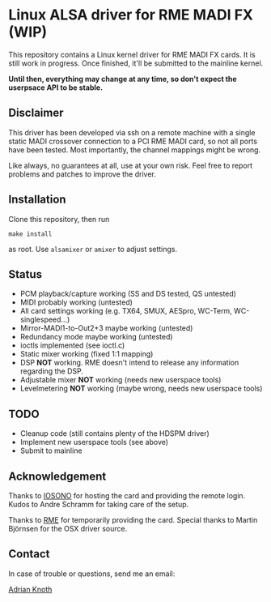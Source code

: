 Linux ALSA driver for RME MADI FX (WIP)
=======================================
This repository contains a Linux kernel driver for RME MADI FX cards. It
is still work in progress. Once finished, it'll be submitted to the
mainline kernel.

**Until then, everything may change at any time, so don't expect the
userpsace API to be stable.**


Disclaimer
----------
This driver has been developed via ssh on a remote machine with a single
static MADI crossover connection to a PCI RME MADI card, so not all
ports have been tested. Most importantly, the channel mappings might be
wrong.

Like always, no guarantees at all, use at your own risk. Feel free to
report problems and patches to improve the driver.


Installation
------------
Clone this repository, then run

    make install

as root. Use `alsamixer` or `amixer` to adjust settings.


Status
------
 * PCM playback/capture working (SS and DS tested, QS untested)
 * MIDI probably working (untested)
 * All card settings working (e.g. TX64, SMUX, AESpro, WC-Term,
   WC-singlespeed...)
 * Mirror-MADI1-to-Out2+3 maybe working (untested)
 * Redundancy mode maybe working (untested)
 * ioctls implemented (see ioctl.c)
 * Static mixer working (fixed 1:1 mapping)
 * DSP **NOT** working. RME doesn't intend to release any information
   regarding the DSP.
 * Adjustable mixer **NOT** working (needs new userspace tools)
 * Levelmetering **NOT** working (maybe wrong, needs new userspace
   tools)


TODO
----
 * Cleanup code (still contains plenty of the HDSPM driver)
 * Implement new userspace tools (see above)
 * Submit to mainline

Acknowledgement
---------------
Thanks to [IOSONO](http://www.iosono-sound.com/) for hosting the card
and providing the remote login. Kudos to Andre Schramm for taking care
of the setup.

Thanks to [RME](http://www.rme-audio.com) for temporarily providing the
card. Special thanks to Martin Björnsen for the OSX driver source.

Contact
-------
In case of trouble or questions, send me an email:

   [Adrian Knoth](mailto:adi@drcomp.erfurt.thur.de)
